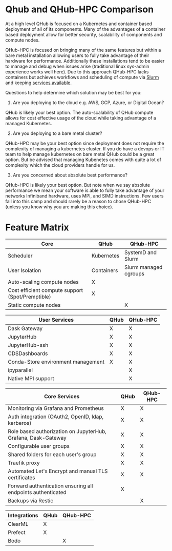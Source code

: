 # Qhub and QHub-HPC Comparison

At a high level QHub is focused on a Kubernetes and container based
deployment of all of its components. Many of the advantages of a
container based deployment allow for better security, scalability of
components and compute nodes.

QHub-HPC is focused on bringing many of the same features but within a
bare metal installation allowing users to fully take advantage of
their hardware for performance. Additionally these installations tend
to be easier to manage and debug when issues arise (traditional linux
sys-admin experience works well here). Due to this approach QHub-HPC
lacks containers but achieves workflows and scheduling of compute via
[Slurm](https://slurm.schedmd.com/documentation.html) and keeping
[services
available](https://www.freedesktop.org/wiki/Software/systemd/).

Questions to help determine which solution may be best for you:

1. Are you deploying to the cloud e.g. AWS, GCP, Azure, or Digital Ocean?

QHub is likely your best option. The auto-scalability of QHub compute
allows for cost effective usage of the cloud while taking advantage of
a managed Kubernetes.

2. Are you deploying to a bare metal cluster?

QHub-HPC may be your best option since deployment does not require the
complexity of managing a kubernetes cluster. If you do have a devops
or IT team to help manage kubernetes on bare metal QHub could be a
great option. But be advised that managing Kubenetes comes with quite
a lot of complexity which the cloud providers handle for us.

3. Are you concerned about absolute best performance?

QHub-HPC is likely your best option. But note when we say absolute
performance we mean your software is able to fully take advantage of
your networks Infiniband hardware, uses MPI, and SIMD
instructions. Few users fall into this camp and should rarely be a
reason to chose QHub-HPC (unless you know why you are making this
choice).

# Feature Matrix

| Core                                             | QHub       | QHub-HPC              |
|--------------------------------------------------|------------|-----------------------|
| Scheduler                                        | Kubernetes | SystemD and Slurm     |
| User Isolation                                   | Containers | Slurm managed cgroups |
| Auto-scaling compute nodes                       | X          |                       |
| Cost efficient compute support (Spot/Premptible) | X          |                       |
| Static compute nodes                             |            | X                     |

| User Services                      | QHub | QHub-HPC |
|------------------------------------|------|----------|
| Dask Gateway                       | X    | X        |
| JupyterHub                         | X    | X        |
| JupyterHub-ssh                     | X    | X        |
| CDSDashboards                      | X    | X        |
| Conda-Store environment management | X    | X        |
| ipyparallel                        |      | X        |
| Native MPI support                 |      | X        |

| Core Services                                                 | QHub | QHub-HPC |
|---------------------------------------------------------------|------|----------|
| Monitoring via Grafana and Prometheus                         | X    | X        |
| Auth integration (OAuth2, OpenID, ldap, kerberos)             | X    | X        |
| Role based authorization on JupyterHub, Grafana, Dask-Gateway | X    | X        |
| Configurable user groups                                      | X    | X        |
| Shared folders for each user's group                          | X    | X        |
| Traefik proxy                                                 | X    | X        |
| Automated Let's Encrypt and manual TLS certificates           | X    | X        |
| Forward authentication ensuring all endpoints authenticated   | X    |          |
| Backups via Restic                                            |      | X        |

| Integrations | QHub | QHub-HPC |
|--------------|------|----------|
| ClearML      | X    |          |
| Prefect      | X    |          |
| Bodo         |      | X        |
